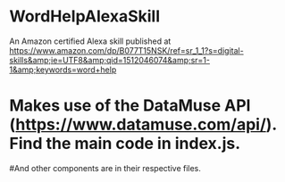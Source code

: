 # WordHelpAlexaSkill
An Amazon certified Alexa skill published at https://www.amazon.com/dp/B077T15NSK/ref=sr_1_1?s=digital-skills&amp;ie=UTF8&amp;qid=1512046074&amp;sr=1-1&amp;keywords=word+help

# Makes use of the DataMuse API (https://www.datamuse.com/api/). Find the main code in index.js. 
#And other components are in their respective files.
